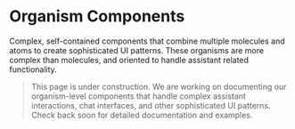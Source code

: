 # Organism Components

Complex, self-contained components that combine multiple molecules and atoms to create sophisticated UI patterns. These organisms are more complex than molecules, and oriented to handle assistant related functionality.

> This page is under construction. We are working on documenting our organism-level components that handle complex assistant interactions, chat interfaces, and other sophisticated UI patterns. Check back soon for detailed documentation and examples.

